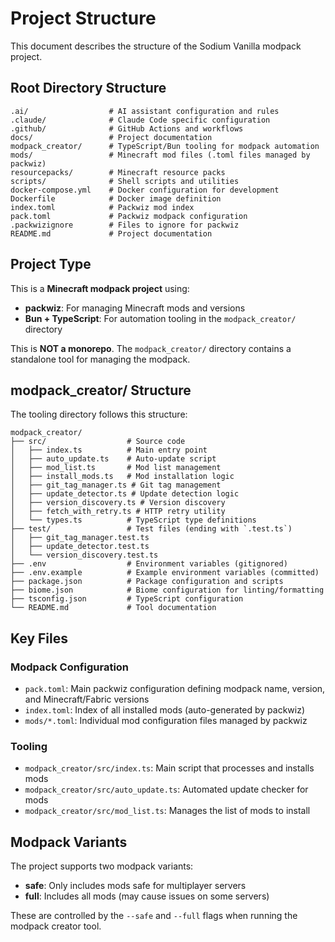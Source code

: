 # Project Structure

This document describes the structure of the Sodium Vanilla modpack project.

## Root Directory Structure

```
.ai/                  # AI assistant configuration and rules
.claude/              # Claude Code specific configuration
.github/              # GitHub Actions and workflows
docs/                 # Project documentation
modpack_creator/      # TypeScript/Bun tooling for modpack automation
mods/                 # Minecraft mod files (.toml files managed by packwiz)
resourcepacks/        # Minecraft resource packs
scripts/              # Shell scripts and utilities
docker-compose.yml    # Docker configuration for development
Dockerfile            # Docker image definition
index.toml            # Packwiz mod index
pack.toml             # Packwiz modpack configuration
.packwizignore        # Files to ignore for packwiz
README.md             # Project documentation
```

## Project Type

This is a **Minecraft modpack project** using:
- **packwiz**: For managing Minecraft mods and versions
- **Bun + TypeScript**: For automation tooling in the `modpack_creator/` directory

This is **NOT a monorepo**. The `modpack_creator/` directory contains a standalone tool for managing the modpack.

## modpack_creator/ Structure

The tooling directory follows this structure:

```
modpack_creator/
├── src/                  # Source code
│   ├── index.ts          # Main entry point
│   ├── auto_update.ts    # Auto-update script
│   ├── mod_list.ts       # Mod list management
│   ├── install_mods.ts   # Mod installation logic
│   ├── git_tag_manager.ts # Git tag management
│   ├── update_detector.ts # Update detection logic
│   ├── version_discovery.ts # Version discovery
│   ├── fetch_with_retry.ts # HTTP retry utility
│   └── types.ts          # TypeScript type definitions
├── test/                 # Test files (ending with `.test.ts`)
│   ├── git_tag_manager.test.ts
│   ├── update_detector.test.ts
│   └── version_discovery.test.ts
├── .env                  # Environment variables (gitignored)
├── .env.example          # Example environment variables (committed)
├── package.json          # Package configuration and scripts
├── biome.json            # Biome configuration for linting/formatting
├── tsconfig.json         # TypeScript configuration
└── README.md             # Tool documentation
```

## Key Files

### Modpack Configuration
- `pack.toml`: Main packwiz configuration defining modpack name, version, and Minecraft/Fabric versions
- `index.toml`: Index of all installed mods (auto-generated by packwiz)
- `mods/*.toml`: Individual mod configuration files managed by packwiz

### Tooling
- `modpack_creator/src/index.ts`: Main script that processes and installs mods
- `modpack_creator/src/auto_update.ts`: Automated update checker for mods
- `modpack_creator/src/mod_list.ts`: Manages the list of mods to install

## Modpack Variants

The project supports two modpack variants:
- **safe**: Only includes mods safe for multiplayer servers
- **full**: Includes all mods (may cause issues on some servers)

These are controlled by the `--safe` and `--full` flags when running the modpack creator tool.
